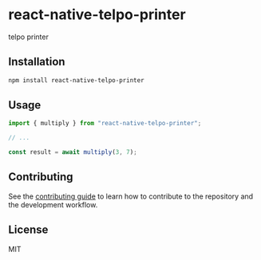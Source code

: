 # react-native-telpo-printer

telpo printer

## Installation

```sh
npm install react-native-telpo-printer
```

## Usage

```js
import { multiply } from "react-native-telpo-printer";

// ...

const result = await multiply(3, 7);
```

## Contributing

See the [contributing guide](CONTRIBUTING.md) to learn how to contribute to the repository and the development workflow.

## License

MIT
